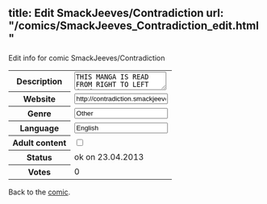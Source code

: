 title: Edit SmackJeeves/Contradiction
url: "/comics/SmackJeeves_Contradiction_edit.html"
---
Edit info for comic SmackJeeves/Contradiction

<form name="comic" action="http://gaepostmail.appengine.com/comic" name="post">
<table class="comicinfo">
<tr>
<th>Description</th><td><textarea name="description">THIS MANGA IS READ FROM RIGHT TO LEFT (Updates every FRIDAY) Ruya Saki received an invitation to attend Teiou Gakuen in Setsuyamachi, a town for magic users. Not knowing the reason why she was invited, Ruya headed towards the mysterious town. A choice between Light and Darkness... an enthusiastic president and his rival... 'Contradiction', the story of Light and Darkness magical users, the story of friends, betrayal, hatred, past, loyalty, revenge, endurance and love.</textarea></td>
</tr>
<tr>
<th>Website</th><td><input type="text" name="url" value="http://contradiction.smackjeeves.com/comics/"/></td>
</tr>
<tr>
<th>Genre</th><td><input type="text" name="genre" value="Other"/></td>
</tr>
<tr>
<th>Language</th><td><input type="text" name="language" value="English"/></td>
</tr>
<tr>
<th>Adult content</th><td><input type="checkbox" name="adult" value="adult" /></td>
</tr>
<tr>
<th>Status</th><td>ok on 23.04.2013</td>
</tr>
<tr>
<th>Votes</th><td>0</div></td>
</tr>
</table>
</form>

Back to the [comic](/comics/SmackJeeves_Contradiction.html).
